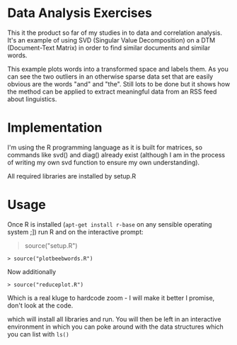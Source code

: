 Data Analysis Exercises
=======================

This it the product so far of my studies in to data and correlation analysis.
It's an example of using SVD (Singular Value Decomposition) on a DTM
(Document-Text Matrix) in order to find similar documents and similar words.

This example plots words into a transformed space and labels them. As you can
see the two outliers in an otherwise sparse data set that are easily obvious 
are the words "and" and "the". Still lots to be done but it shows how the method can be applied to extract meaningful data from an RSS feed about linguistics.

Implementation
==============

I'm using the R programming language as it is built for matrices, so commands
like svd() and diag() already exist (although I am in the process of writing my
own svd function to ensure my own understanding). 

All required libraries are installed by setup.R

Usage
=====

Once R is installed (`apt-get install r-base` on any sensible operating system
;]) run R and on the interactive prompt:

  > source("setup.R")

	> source("plotbeebwords.R")

Now additionally

	> source("reduceplot.R")

Which is a real kluge to hardcode zoom - I will make it better I promise, don't
look at the code.

which will install all libraries and run. You will then be left in an
interactive environment in which you can poke around with the data structures
which you can list with `ls()`

